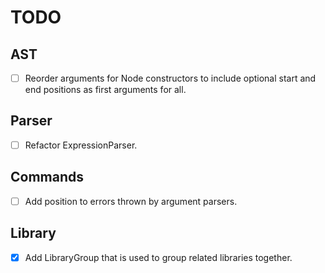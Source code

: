 TODO
====

AST
---
 - [ ] Reorder arguments for Node constructors to include optional start and end positions as first arguments for all.

Parser
------
 - [ ] Refactor ExpressionParser.

Commands
--------
 - [ ] Add position to errors thrown by argument parsers.

Library
-------
 - [x] Add LibraryGroup that is used to group related libraries together.